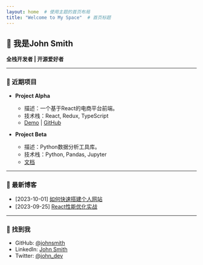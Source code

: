 ```yaml
---
layout: home  # 使用主题的首页布局
title: "Welcome to My Space"  # 首页标题
---
```


## 👋 我是John Smith  
**全栈开发者 | 开源爱好者**  

---

### 🚀 近期项目  
- **Project Alpha**  
  - 描述：一个基于React的电商平台前端。  
  - 技术栈：React, Redux, TypeScript  
  - [Demo](https://demo.com) | [GitHub](https://github.com)  

- **Project Beta**  
  - 描述：Python数据分析工具库。  
  - 技术栈：Python, Pandas, Jupyter  
  - [文档](https://docs.com)  

---

### 📝 最新博客  
- [2023-10-01] [如何快速搭建个人网站](/_posts/2023-10-01-build-website.md)  
- [2023-09-25] [React性能优化实战](/_posts/2023-09-25-react-optimization.md)  

---

### 🔗 找到我  
- GitHub: [@johnsmith](https://github.com)  
- LinkedIn: [John Smith](https://linkedin.com)  
- Twitter: [@john_dev](https://twitter.com)  